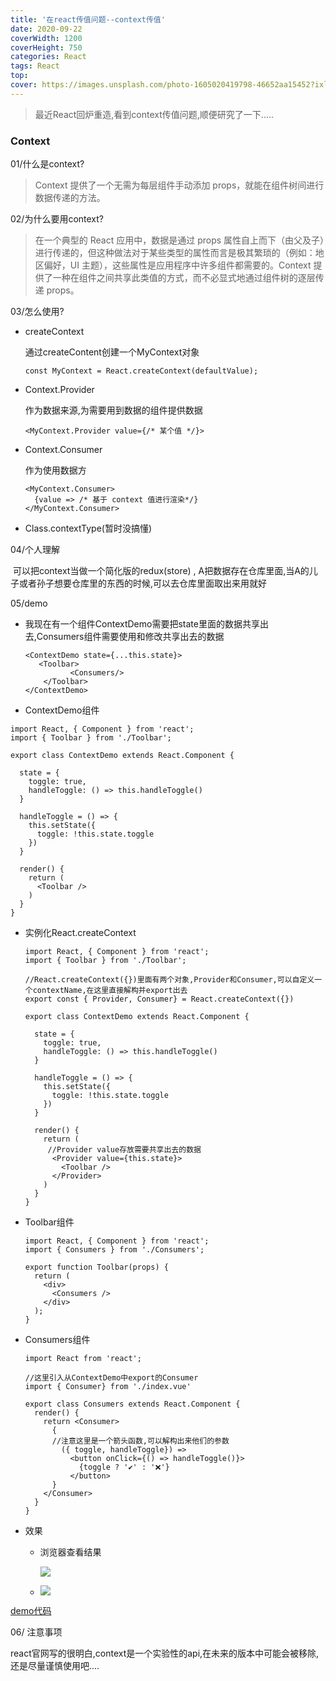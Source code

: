 ```yaml
---
title: '在react传值问题--context传值'
date: 2020-09-22
coverWidth: 1200
coverHeight: 750
categories: React
tags: React
top:
cover: https://images.unsplash.com/photo-1605020419798-46652aa15452?ixlib=rb-1.2.1&ixid=eyJhcHBfaWQiOjEyMDd9&auto=format&fit=crop&w=2100&q=80
---
```


> 最近React回炉重造,看到context传值问题,顺便研究了一下.....

<!--more-->

### Context

01/什么是context?

> Context 提供了一个无需为每层组件手动添加 props，就能在组件树间进行数据传递的方法。

02/为什么要用context?

> 在一个典型的 React 应用中，数据是通过 props 属性自上而下（由父及子）进行传递的，但这种做法对于某些类型的属性而言是极其繁琐的（例如：地区偏好，UI 主题），这些属性是应用程序中许多组件都需要的。Context 提供了一种在组件之间共享此类值的方式，而不必显式地通过组件树的逐层传递 props。

03/怎么使用?

- createContext

  通过createContent创建一个MyContext对象

  ```
  const MyContext = React.createContext(defaultValue);
  ```

- Context.Provider

  作为数据来源,为需要用到数据的组件提供数据

  ```
  <MyContext.Provider value={/* 某个值 */}>
  ```

- Context.Consumer

  作为使用数据方

  ```
  <MyContext.Consumer>
    {value => /* 基于 context 值进行渲染*/}
  </MyContext.Consumer>
  ```

- Class.contextType(暂时没搞懂)

04/个人理解

​	可以把context当做一个简化版的redux(store) , A把数据存在仓库里面,当A的儿子或者孙子想要仓库里的东西的时候,可以去仓库里面取出来用就好

05/demo

- 我现在有一个组件ContextDemo需要把state里面的数据共享出去,Consumers组件需要使用和修改共享出去的数据

  ```
  <ContextDemo state={...this.state}>
     <Toolbar>
     		<Consumers/>
      </Toolbar>
  </ContextDemo>
  ```
  
-	ContextDemo组件

  ```
  import React, { Component } from 'react';
  import { Toolbar } from './Toolbar';
  
  export class ContextDemo extends React.Component {
  
    state = {
      toggle: true,
      handleToggle: () => this.handleToggle()
    }
  
    handleToggle = () => {
      this.setState({
        toggle: !this.state.toggle
      })
    }
  
    render() {
      return (
        <Toolbar />
      )
    }
  }
  ```

- 实例化React.createContext

  ```
  import React, { Component } from 'react';
  import { Toolbar } from './Toolbar';
  
  //React.createContext({})里面有两个对象,Provider和Consumer,可以自定义一个contextName,在这里直接解构并export出去
  export const { Provider, Consumer} = React.createContext({})
  
  export class ContextDemo extends React.Component {
  
    state = {
      toggle: true,
      handleToggle: () => this.handleToggle()
    }
  
    handleToggle = () => {
      this.setState({
        toggle: !this.state.toggle
      })
    }
  
    render() {
      return (
       //Provider value存放需要共享出去的数据
        <Provider value={this.state}>
          <Toolbar />
        </Provider>
      )
    }
  }
  ```

- Toolbar组件

  ```
  import React, { Component } from 'react';
  import { Consumers } from './Consumers';
  
  export function Toolbar(props) {
    return (
      <div>
        <Consumers />
      </div>
    );
  }
  ```

- Consumers组件

  ```
  import React from 'react';
  
  //这里引入从ContextDemo中export的Consumer
  import { Consumer} from './index.vue' 
  
  export class Consumers extends React.Component {
    render() {
      return <Consumer>
        {
        //注意这里是一个箭头函数,可以解构出来他们的参数
          ({ toggle, handleToggle}) =>
            <button onClick={() => handleToggle()}>
              {toggle ? '✔' : '❌'}
            </button>
        }
      </Consumer>
    }
  }
  ```

- 效果

  - 浏览器查看结果

    ![](https://s1.ax1x.com/2020/11/11/Bjs5X4.png)

  - ![](https://s1.ax1x.com/2020/11/11/BjsLh6.gif)

[demo代码](https://github.com/JuntengMa/react_demo_js)

06/ 注意事项

react官网写的很明白,context是一个实验性的api,在未来的版本中可能会被移除,还是尽量谨慎使用吧....



